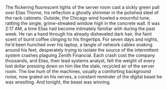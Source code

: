 The flickering fluorescent lights of the server room cast a sickly green pall over Elias Thorne, his reflection a ghostly shimmer in the polished steel of the rack cabinets.  Outside, the Chicago wind howled a mournful tune, rattling the single, grime-streaked window high in the concrete wall.  It was 2:17 AM, a time Elias had become intimately familiar with during the past week.  He ran a hand through his already disheveled dark hair, the faint scent of burnt coffee clinging to his fingertips.  For seven days and nights, he'd been hunched over his laptop, a tangle of network cables snaking around his feet, desperately trying to isolate the source of the intermittent system crashes plaguing Zenith Financial.  Each crash cost the company thousands, and Elias, their lead systems analyst, felt the weight of every lost dollar pressing down on him like the stale, recycled air of the server room. The low hum of the machines, usually a comforting background noise, now grated on his nerves, a constant reminder of the digital beast he was wrestling.  And tonight, the beast was winning.
